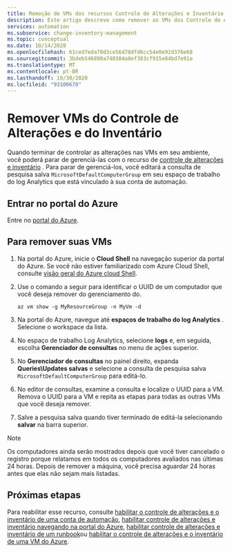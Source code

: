 ```yaml
---
title: Remoção de VMs dos recursos Controle de Alterações e Inventário da Automação do Azure
description: Este artigo descreve como remover as VMs dos Controle de Alterações e Inventário.
services: automation
ms.subservice: change-inventory-management
ms.topic: conceptual
ms.date: 10/14/2020
ms.openlocfilehash: 61ced7eda78d3ce56d78dfd6cc54e0e92d376e68
ms.sourcegitcommit: 3bdeb546890a740384a8ef383cf915e84bd7e91e
ms.translationtype: MT
ms.contentlocale: pt-BR
ms.lasthandoff: 10/30/2020
ms.locfileid: "93100670"
---
```

# <a name="remove-vms-from-change-tracking-and-inventory"></a>Remover VMs do Controle de Alterações e do Inventário

Quando terminar de controlar as alterações nas VMs em seu ambiente, você poderá parar de gerenciá-las com o recurso de [controle de alterações e inventário](overview.md) . Para parar de gerenciá-los, você editará a consulta de pesquisa salva `MicrosoftDefaultComputerGroup` em seu espaço de trabalho do log Analytics que está vinculado à sua conta de automação.

## <a name="sign-into-the-azure-portal"></a>Entrar no portal do Azure

Entre no [portal do Azure](https://portal.azure.com).

## <a name="to-remove-your-vms"></a>Para remover suas VMs

1. Na portal do Azure, inicie o **Cloud Shell** na navegação superior da portal do Azure. Se você não estiver familiarizado com Azure Cloud Shell, consulte [visão geral do Azure cloud Shell](/azure/cloud-shell/overview).

2. Use o comando a seguir para identificar o UUID de um computador que você deseja remover do gerenciamento do.

    ```azurecli
    az vm show -g MyResourceGroup -n MyVm -d
    ```

3. Na portal do Azure, navegue até **espaços de trabalho do log Analytics** . Selecione o workspace da lista.

4. No espaço de trabalho Log Analytics, selecione **logs** e, em seguida, escolha **Gerenciador de consultas** no menu de ações superior.

5. No **Gerenciador de consultas** no painel direito, expanda **Queries\Updates salvas** e selecione a consulta de pesquisa salva `MicrosoftDefaultComputerGroup` para editá-lo.

6. No editor de consultas, examine a consulta e localize o UUID para a VM. Remova o UUID para a VM e repita as etapas para todas as outras VMs que você deseja remover.

7. Salve a pesquisa salva quando tiver terminado de editá-la selecionando **salvar** na barra superior.

>[!NOTE]
>Os computadores ainda serão mostrados depois que você tiver cancelado o registro porque relatamos em todos os computadores avaliados nas últimas 24 horas. Depois de remover a máquina, você precisa aguardar 24 horas antes que elas não sejam mais listadas.

## <a name="next-steps"></a>Próximas etapas

Para reabilitar esse recurso, consulte [habilitar o controle de alterações e o inventário de uma conta de automação](enable-from-automation-account.md), [habilitar controle de alterações e inventário navegando na portal do Azure](enable-from-portal.md), [habilitar controle de alterações e inventário de um runbook](enable-from-runbook.md)ou [habilitar o controle de alterações e o inventário de uma VM do Azure](enable-from-vm.md).